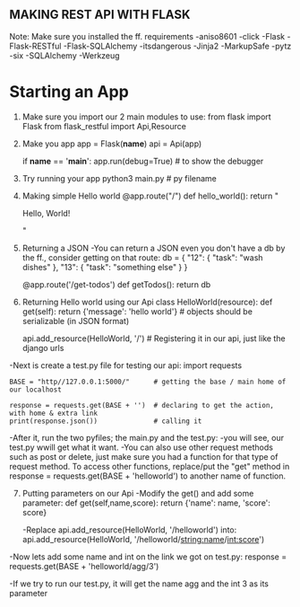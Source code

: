 ## MAKING REST API WITH FLASK ##

Note: Make sure you installed the ff. requirements
	-aniso8601
	-click
	-Flask
	-Flask-RESTful
	-Flask-SQLAlchemy
	-itsdangerous
	-Jinja2
	-MarkupSafe
	-pytz
	-six
	-SQLAlchemy
	-Werkzeug

# Starting an App
1. Make sure you import our 2 main modules to use:
	from flask import Flask
	from flask_restful import Api,Resource


2. Make you app
	app = Flask(__name__)
	api = Api(app)

	if __name__ == '__main__':
		app.run(debug=True)		# to show the debugger


3. Try running your app
	python3 main.py		# py filename


4. Making simple Hello world
	@app.route("/")
	def hello_world():
		return "<p>Hello, World!</p>"


5. Returning a JSON
-You can return a JSON even you don't have a db by the ff., consider getting on that route:
	db = {
		"12": {
				"task": "wash dishes"
		},
		"13": {
			"task": "something else"
		}
	}

	@app.route('/get-todos')
	def getTodos():
		return db

6. Returning Hello world using our Api
	class HelloWorld(resource):
		def get(self):
			return {'message': 'hello world'}	# objects should be serializable (in JSON format)

	api.add_resource(HelloWorld, '/')	# Registering it in our api, just like the django urls

-Next is create a test.py file for testing our api:
	import requests

	BASE = "http//127.0.0.1:5000/"		# getting the base / main home of our localhost
	
	response = requests.get(BASE + '')	# declaring to get the action, with home & extra link
	print(response.json())				# calling it

-After it, run the two pyfiles; the main.py and the test.py:
	-you will see, our test.py wwill get what it want.
-You can also use other request methods such as post or delete, just make sure you had a 
function for that type of request method. To access other functions, replace/put the "get" 
method in response = requests.get(BASE + 'helloworld') to another name of function.

7. Putting parameters on our Api
-Modify the get() and add some parameter:
	def get(self,name,score):
		return {'name': name, 'score': score}

	-Replace api.add_resource(HelloWorld, '/helloworld') into:
	api.add_resource(HelloWorld, '/helloworld/<string:name>/<int:score>')

-Now lets add some name and int on the link we got on test.py:
	response = requests.get(BASE + 'helloworld/agg/3')

-If we try to run our test.py, it will get the name agg and the int 3 as its parameter